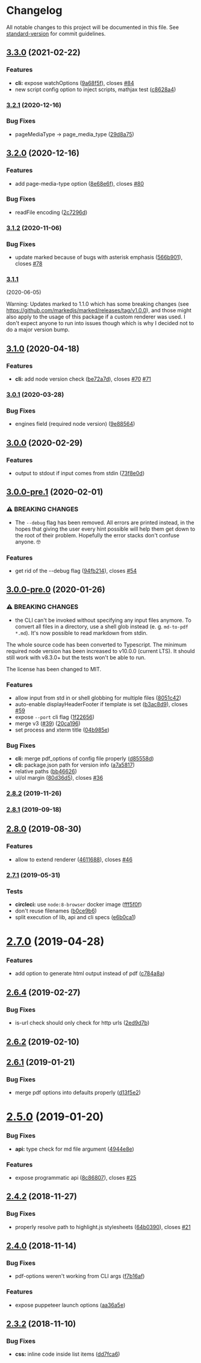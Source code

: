# Changelog

All notable changes to this project will be documented in this file. See [standard-version](https://github.com/conventional-changelog/standard-version) for commit guidelines.

## [3.3.0](https://github.com/simonhaenisch/md-to-pdf/compare/v3.2.1...v3.3.0) (2021-02-22)


### Features

* **cli:** expose watchOptions ([9a68f5f](https://github.com/simonhaenisch/md-to-pdf/commit/9a68f5f266ab86a393cab631365c345cbf7f7a14)), closes [#84](https://github.com/simonhaenisch/md-to-pdf/issues/84)
* new script config option to inject scripts, mathjax test ([c8628a4](https://github.com/simonhaenisch/md-to-pdf/commit/c8628a4b24fad3a1cafc47ad1c4a2b37a9b764c7))

### [3.2.1](https://github.com/simonhaenisch/md-to-pdf/compare/v3.2.0...v3.2.1) (2020-12-16)


### Bug Fixes

* pageMediaType -> page_media_type ([29d8a75](https://github.com/simonhaenisch/md-to-pdf/commit/29d8a75eb21904da0b95556a0101039604aa1374))

## [3.2.0](https://github.com/simonhaenisch/md-to-pdf/compare/v3.1.2...v3.2.0) (2020-12-16)


### Features

* add page-media-type option ([8e68e6f](https://github.com/simonhaenisch/md-to-pdf/commit/8e68e6f4926d2eec6ffdaf47f6fa95987ff501ce)), closes [#80](https://github.com/simonhaenisch/md-to-pdf/issues/80)


### Bug Fixes

* readFile encoding ([2c7296d](https://github.com/simonhaenisch/md-to-pdf/commit/2c7296d802eda973f5a67fe66875354291ef8b69))

### [3.1.2](https://github.com/simonhaenisch/md-to-pdf/compare/v3.1.1...v3.1.2) (2020-11-06)


### Bug Fixes

* update marked because of bugs with asterisk emphasis ([566b901](https://github.com/simonhaenisch/md-to-pdf/commit/566b901985b8f9d66a3b565a1ba78faadb2aab74)), closes [#78](https://github.com/simonhaenisch/md-to-pdf/issues/78)

### [3.1.1](https://github.com/simonhaenisch/md-to-pdf/compare/v3.1.0...v3.1.1) 
(2020-06-05)

Warning: Updates marked to 1.1.0 which has some breaking changes (see https://github.com/markedjs/marked/releases/tag/v1.0.0), and those might also apply to the usage of this package if a custom renderer was used. I don't expect anyone to run into issues though which is why I decided not to do a major version bump.

## [3.1.0](https://github.com/simonhaenisch/md-to-pdf/compare/v3.0.1...v3.1.0) (2020-04-18)


### Features

* **cli:** add node version check ([be72a7d](https://github.com/simonhaenisch/md-to-pdf/commit/be72a7d4bbf6aa8a66aefccb42c5d3b0bb2688eb)), closes [#70](https://github.com/simonhaenisch/md-to-pdf/issues/70) [#71](https://github.com/simonhaenisch/md-to-pdf/issues/71)

### [3.0.1](https://github.com/simonhaenisch/md-to-pdf/compare/v3.0.0...v3.0.1) (2020-03-28)


### Bug Fixes

* engines field (required node version) ([9e88564](https://github.com/simonhaenisch/md-to-pdf/commit/9e8856406b684a099261e4b2800df65b8a52c2a4))

## [3.0.0](https://github.com/simonhaenisch/md-to-pdf/compare/v3.0.0-pre.1...v3.0.0) (2020-02-29)


### Features

* output to stdout if input comes from stdin ([73f8e0d](https://github.com/simonhaenisch/md-to-pdf/commit/73f8e0d38bc205031f35099485bcfdca0b035fe0))

## [3.0.0-pre.1](https://github.com/simonhaenisch/md-to-pdf/compare/v3.0.0-pre.0...v3.0.0-pre.1) (2020-02-01)


### ⚠ BREAKING CHANGES

* The `--debug` flag has been removed. All errors are printed instead, in the hopes that giving the user every hint possible will help them get down to the root of their problem. Hopefully the error stacks don't confuse anyone. 🤓

### Features

* get rid of the --debug flag ([94fb214](https://github.com/simonhaenisch/md-to-pdf/commit/94fb214980f27f867659c37d1137f8864158ca9b)), closes [#54](https://github.com/simonhaenisch/md-to-pdf/issues/54)

## [3.0.0-pre.0](https://github.com/simonhaenisch/md-to-pdf/compare/v2.8.2...v3.0.0-pre.0) (2020-01-26)


### ⚠ BREAKING CHANGES

* the CLI can't be invoked without specifying any input files anymore. To convert all files in a directory, use a shell glob instead (e. g. `md-to-pdf *.md`). It's now possible to read markdown from stdin.

The whole source code has been converted to Typescript. The minimum required node version has been increased to v10.0.0 (current LTS). It should still work with v8.3.0+ but the tests won't be able to run.

The license has been changed to MIT.

### Features

* allow input from std in or shell globbing for multiple files ([8051c42](https://github.com/simonhaenisch/md-to-pdf/commit/8051c4286f629154eb932f60926392ba5fd8b97d))
* auto-enable displayHeaderFooter if template is set ([b3ac8d9](https://github.com/simonhaenisch/md-to-pdf/commit/b3ac8d99de643921d563914ffa97417a3abe10b2)), closes [#59](https://github.com/simonhaenisch/md-to-pdf/issues/59)
* expose `--port` cli flag ([1f22656](https://github.com/simonhaenisch/md-to-pdf/commit/1f2265696840c032905a85cc2ff9435e8a73ba21))
* merge v3 ([#39](https://github.com/simonhaenisch/md-to-pdf/issues/39)) ([20ca196](https://github.com/simonhaenisch/md-to-pdf/commit/20ca1964a93d9aae3e7f9551f3a1e92cefaca12b))
* set process and  xterm title ([04b985e](https://github.com/simonhaenisch/md-to-pdf/commit/04b985e6aee64e1de2ce22aa8322b5033615eb8e))


### Bug Fixes

* **cli:** merge pdf_options of config file properly ([d85558d](https://github.com/simonhaenisch/md-to-pdf/commit/d85558d9304ff61a15335cc764066616129c3fd3))
* **cli:** package.json path for version info ([a7a5817](https://github.com/simonhaenisch/md-to-pdf/commit/a7a5817fa7b03161ab31b056036223c0b90c5674))
* relative paths ([bb46626](https://github.com/simonhaenisch/md-to-pdf/commit/bb466261ba28f283e01e01260a4de04c2c398c6d))
* ul/ol margin ([80d36d5](https://github.com/simonhaenisch/md-to-pdf/commit/80d36d507594962b94e3530738b521d952f4b68b)), closes [#36](https://github.com/simonhaenisch/md-to-pdf/issues/36)

### [2.8.2](https://github.com/simonhaenisch/md-to-pdf/compare/v2.8.1...v2.8.2) (2019-11-26)

### [2.8.1](https://github.com/simonhaenisch/md-to-pdf/compare/v2.8.0...v2.8.1) (2019-09-18)

## [2.8.0](https://github.com/simonhaenisch/md-to-pdf/compare/v2.7.1...v2.8.0) (2019-08-30)


### Features

* allow to extend renderer ([4611688](https://github.com/simonhaenisch/md-to-pdf/commit/4611688)), closes [#46](https://github.com/simonhaenisch/md-to-pdf/issues/46)

### [2.7.1](https://github.com/simonhaenisch/md-to-pdf/compare/v2.7.0...v2.7.1) (2019-05-31)


### Tests

* **circleci:** use `node:8-browser` docker image ([fff5f0f](https://github.com/simonhaenisch/md-to-pdf/commit/fff5f0f))
* don't reuse filenames ([b0ce9b6](https://github.com/simonhaenisch/md-to-pdf/commit/b0ce9b6))
* split execution of lib, api and cli specs ([e6b0ca1](https://github.com/simonhaenisch/md-to-pdf/commit/e6b0ca1))



# [2.7.0](https://github.com/simonhaenisch/md-to-pdf/compare/v2.6.4...v2.7.0) (2019-04-28)


### Features

* add option to generate html output instead of pdf ([c784a8a](https://github.com/simonhaenisch/md-to-pdf/commit/c784a8a))



## [2.6.4](https://github.com/simonhaenisch/md-to-pdf/compare/v2.6.3...v2.6.4) (2019-02-27)


### Bug Fixes

* is-url check should only check for http urls ([2ed9d7b](https://github.com/simonhaenisch/md-to-pdf/commit/2ed9d7b))



<a name="2.6.2"></a>
## [2.6.2](https://github.com/simonhaenisch/md-to-pdf/compare/v2.6.1...v2.6.2) (2019-02-10)



<a name="2.6.1"></a>
## [2.6.1](https://github.com/simonhaenisch/md-to-pdf/compare/v2.5.0...v2.6.1) (2019-01-21)


### Bug Fixes

* merge pdf options into defaults properly ([d13f5e2](https://github.com/simonhaenisch/md-to-pdf/commit/d13f5e2))



<a name="2.5.0"></a>
# [2.5.0](https://github.com/simonhaenisch/md-to-pdf/compare/v2.4.2...v2.5.0) (2019-01-20)


### Bug Fixes

* **api:** type check for md file argument ([4944e8e](https://github.com/simonhaenisch/md-to-pdf/commit/4944e8e))


### Features

* expose programmatic api ([8c86807](https://github.com/simonhaenisch/md-to-pdf/commit/8c86807)), closes [#25](https://github.com/simonhaenisch/md-to-pdf/issues/25)



<a name="2.4.2"></a>
## [2.4.2](https://github.com/simonhaenisch/md-to-pdf/compare/v2.4.1...v2.4.2) (2018-11-27)


### Bug Fixes

* properly resolve path to highlight.js stylesheets ([64b0390](https://github.com/simonhaenisch/md-to-pdf/commit/64b0390)), closes [#21](https://github.com/simonhaenisch/md-to-pdf/issues/21)



<a name="2.4.0"></a>
## [2.4.0](https://github.com/simonhaenisch/md-to-pdf/compare/v2.3.2...v2.4.0) (2018-11-14)


### Bug Fixes

* pdf-options weren't working from CLI args ([f7b16af](https://github.com/simonhaenisch/md-to-pdf/commit/f7b16af))


### Features

* expose puppeteer launch options ([aa36a5e](https://github.com/simonhaenisch/md-to-pdf/commit/aa36a5e))


<a name="2.3.2"></a>
## [2.3.2](https://github.com/simonhaenisch/md-to-pdf/compare/v2.3.1...v2.3.2) (2018-11-10)


### Bug Fixes

* **css:** inline code inside list items ([dd7fca6](https://github.com/simonhaenisch/md-to-pdf/commit/dd7fca6))
